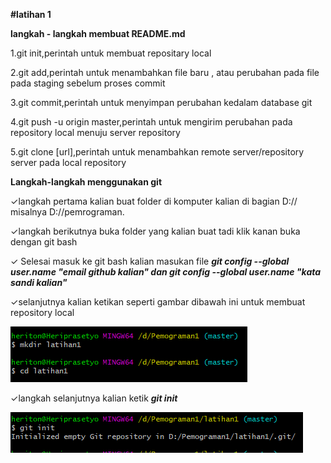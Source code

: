 **#latihan 1**

**langkah - langkah membuat README.md**

1.git init,perintah untuk membuat repositary local

2.git add,perintah untuk menambahkan file baru , atau perubahan pada file pada staging sebelum proses commit

3.git commit,perintah untuk menyimpan perubahan kedalam database git 

4.git push -u origin master,perintah untuk mengirim perubahan pada repository local menuju server repository

5.git clone [url],perintah untuk menambahkan remote server/repository server pada local repository

**Langkah-langkah menggunakan git**

✓langkah pertama kalian buat folder di komputer kalian di bagian D://
misalnya D://pemrograman.

✓langkah berikutnya buka folder yang kalian buat tadi klik kanan buka dengan git bash

✓ Selesai masuk ke git bash kalian masukan file  ***git config --global user.name "email github kalian"
dan git config --global user.name "kata sandi kalian"***

✓selanjutnya kalian ketikan seperti gambar dibawah ini untuk membuat repository local

<img src="latihan1 langkah pertama.png" alt="latihan1 langkah pertama.png"/>

✓langkah selanjutnya kalian ketik  ***git init***


<img src="latihan1 langkah kedua.png" alt="latihan1 langkah kedua.png"/>


